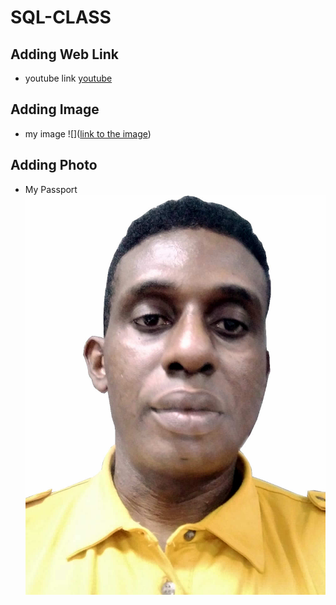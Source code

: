 # SQL-CLASS
## Adding Web Link
- youtube link
[youtube](https://www.youtube.com/)

## Adding Image
- my image
![]([link to the image](https://github.com/fortuneobinna/SQL-CLASS/blob/main/Purcahse%20of%20data%20for%20other%20number%202023-05-19%2021.33.23.png))

## Adding Photo
- My Passport
![](https://github.com/fortuneobinna/SQL-CLASS/blob/main/Fortune.jpg)
